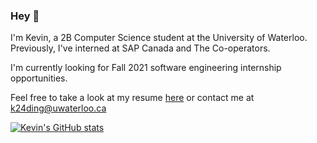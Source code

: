 ### Hey 👋

I'm Kevin, a 2B Computer Science student at the University of Waterloo. Previously, I've interned at SAP Canada and The Co-operators. 

I'm currently looking for Fall 2021 software engineering internship opportunities.

Feel free to take a look at my resume [here](https://tacticaltofu.github.io/resume/resume.pdf) or contact me at [k24ding@uwaterloo.ca](mailto:k24ding@uwaterloo.ca)

[![Kevin's GitHub stats](https://github-readme-stats.vercel.app/api?username=tacticaltofu)](https://github.com/anuraghazra/github-readme-stats)

<!--
**tacticaltofu/tacticaltofu** is a ✨ _special_ ✨ repository because its `README.md` (this file) appears on your GitHub profile.

Here are some ideas to get you started:

- 🔭 I’m currently working on ...
- 🌱 I’m currently learning ...
- 👯 I’m looking to collaborate on ...
- 🤔 I’m looking for help with ...
- 💬 Ask me about ...
- 📫 How to reach me: ...
- 😄 Pronouns: ...
- ⚡ Fun fact: ...
-->
